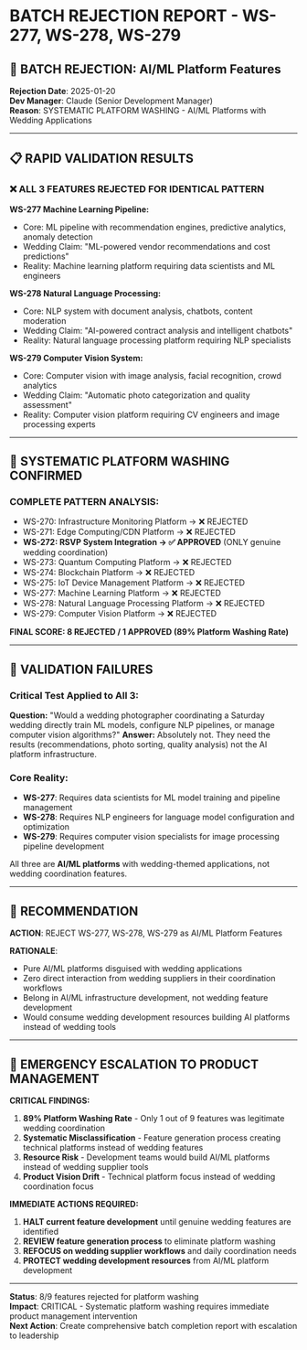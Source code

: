 # BATCH REJECTION REPORT - WS-277, WS-278, WS-279

## 🚨 BATCH REJECTION: AI/ML Platform Features  
**Rejection Date**: 2025-01-20  
**Dev Manager**: Claude (Senior Development Manager)  
**Reason**: SYSTEMATIC PLATFORM WASHING - AI/ML Platforms with Wedding Applications

---

## 📋 RAPID VALIDATION RESULTS

### ❌ ALL 3 FEATURES REJECTED FOR IDENTICAL PATTERN

**WS-277 Machine Learning Pipeline:**
- Core: ML pipeline with recommendation engines, predictive analytics, anomaly detection
- Wedding Claim: "ML-powered vendor recommendations and cost predictions"  
- Reality: Machine learning platform requiring data scientists and ML engineers

**WS-278 Natural Language Processing:**
- Core: NLP system with document analysis, chatbots, content moderation
- Wedding Claim: "AI-powered contract analysis and intelligent chatbots"
- Reality: Natural language processing platform requiring NLP specialists

**WS-279 Computer Vision System:**
- Core: Computer vision with image analysis, facial recognition, crowd analytics
- Wedding Claim: "Automatic photo categorization and quality assessment"
- Reality: Computer vision platform requiring CV engineers and image processing experts

---

## 🚨 SYSTEMATIC PLATFORM WASHING CONFIRMED

### **COMPLETE PATTERN ANALYSIS:**
- WS-270: Infrastructure Monitoring Platform → ❌ REJECTED
- WS-271: Edge Computing/CDN Platform → ❌ REJECTED
- **WS-272: RSVP System Integration → ✅ APPROVED** (ONLY genuine wedding coordination)
- WS-273: Quantum Computing Platform → ❌ REJECTED
- WS-274: Blockchain Platform → ❌ REJECTED
- WS-275: IoT Device Management Platform → ❌ REJECTED
- WS-277: Machine Learning Platform → ❌ REJECTED
- WS-278: Natural Language Processing Platform → ❌ REJECTED
- WS-279: Computer Vision Platform → ❌ REJECTED

**FINAL SCORE: 8 REJECTED / 1 APPROVED (89% Platform Washing Rate)**

---

## 🎯 VALIDATION FAILURES

### **Critical Test Applied to All 3:**
**Question:** "Would a wedding photographer coordinating a Saturday wedding directly train ML models, configure NLP pipelines, or manage computer vision algorithms?"
**Answer:** Absolutely not. They need the results (recommendations, photo sorting, quality analysis) not the AI platform infrastructure.

### **Core Reality:**
- **WS-277**: Requires data scientists for ML model training and pipeline management
- **WS-278**: Requires NLP engineers for language model configuration and optimization  
- **WS-279**: Requires computer vision specialists for image processing pipeline development

All three are **AI/ML platforms** with wedding-themed applications, not wedding coordination features.

---

## 📝 RECOMMENDATION

**ACTION**: REJECT WS-277, WS-278, WS-279 as AI/ML Platform Features

**RATIONALE**:
- Pure AI/ML platforms disguised with wedding applications
- Zero direct interaction from wedding suppliers in their coordination workflows
- Belong in AI/ML infrastructure development, not wedding feature development
- Would consume wedding development resources building AI platforms instead of wedding tools

---

## 🚨 EMERGENCY ESCALATION TO PRODUCT MANAGEMENT

**CRITICAL FINDINGS:**
1. **89% Platform Washing Rate** - Only 1 out of 9 features was legitimate wedding coordination
2. **Systematic Misclassification** - Feature generation process creating technical platforms instead of wedding features
3. **Resource Risk** - Development teams would build AI/ML platforms instead of wedding supplier tools
4. **Product Vision Drift** - Technical platform focus instead of wedding coordination focus

**IMMEDIATE ACTIONS REQUIRED:**
1. **HALT current feature development** until genuine wedding features are identified
2. **REVIEW feature generation process** to eliminate platform washing
3. **REFOCUS on wedding supplier workflows** and daily coordination needs
4. **PROTECT wedding development resources** from AI/ML platform development

---

**Status**: 8/9 features rejected for platform washing  
**Impact**: CRITICAL - Systematic platform washing requires immediate product management intervention  
**Next Action**: Create comprehensive batch completion report with escalation to leadership
